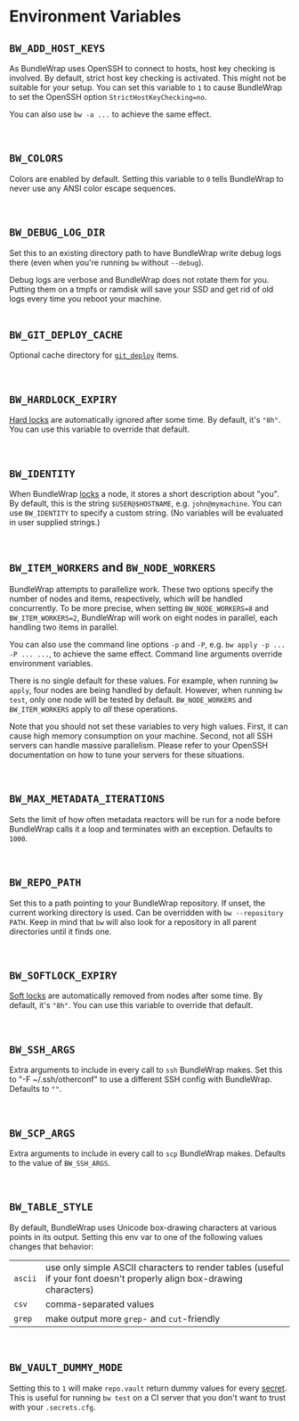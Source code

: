 # Environment Variables

## `BW_ADD_HOST_KEYS`

As BundleWrap uses OpenSSH to connect to hosts, host key checking is involved. By default, strict host key checking is activated. This might not be suitable for your setup. You can set this variable to `1` to cause BundleWrap to set the OpenSSH option `StrictHostKeyChecking=no`.

You can also use `bw -a ...` to achieve the same effect.

<br>

## `BW_COLORS`

Colors are enabled by default. Setting this variable to `0` tells BundleWrap to never use any ANSI color escape sequences.

<br>

## `BW_DEBUG_LOG_DIR`

Set this to an existing directory path to have BundleWrap write debug logs there (even when you're running `bw` without `--debug`).

<div class="alert alert-info">Debug logs are verbose and BundleWrap does not rotate them for you. Putting them on a tmpfs or ramdisk will save your SSD and get rid of old logs every time you reboot your machine.</div>

<br>

## `BW_GIT_DEPLOY_CACHE`

Optional cache directory for <a href="../../items/git_deploy/#bw_git_deploy_cache">`git_deploy`</a> items.

<br>

## `BW_HARDLOCK_EXPIRY`

[Hard locks](locks.md) are automatically ignored after some time. By default, it's `"8h"`. You can use this variable to override that default.

<br>

## `BW_IDENTITY`

When BundleWrap [locks](locks.md) a node, it stores a short description about "you". By default, this is the string `$USER@$HOSTNAME`, e.g. `john@mymachine`. You can use `BW_IDENTITY` to specify a custom string. (No variables will be evaluated in user supplied strings.)

<br>

## `BW_ITEM_WORKERS` and `BW_NODE_WORKERS`

BundleWrap attempts to parallelize work. These two options specify the number of nodes and items, respectively, which will be handled concurrently. To be more precise, when setting `BW_NODE_WORKERS=8` and `BW_ITEM_WORKERS=2`, BundleWrap will work on eight nodes in parallel, each handling two items in parallel.

You can also use the command line options `-p` and `-P`, e.g. `bw apply -p ... -P ... ...`, to achieve the same effect. Command line arguments override environment variables.

There is no single default for these values. For example, when running `bw apply`, four nodes are being handled by default. However, when running `bw test`, only one node will be tested by default. `BW_NODE_WORKERS` and `BW_ITEM_WORKERS` apply to *all* these operations.

Note that you should not set these variables to very high values. First, it can cause high memory consumption on your machine. Second, not all SSH servers can handle massive parallelism. Please refer to your OpenSSH documentation on how to tune your servers for these situations.

<br>

## `BW_MAX_METADATA_ITERATIONS`

Sets the limit of how often metadata reactors will be run for a node before BundleWrap calls it a loop and terminates with an exception. Defaults to `1000`.

<br>

## `BW_REPO_PATH`

Set this to a path pointing to your BundleWrap repository. If unset, the current working directory is used. Can be overridden with `bw --repository PATH`. Keep in mind that `bw` will also look for a repository in all parent directories until it finds one.

<br>

## `BW_SOFTLOCK_EXPIRY`

[Soft locks](locks.md) are automatically removed from nodes after some time. By default, it's `"8h"`. You can use this variable to override that default.

<br>

## `BW_SSH_ARGS`

Extra arguments to include in every call to `ssh` BundleWrap makes. Set this to "-F ~/.ssh/otherconf" to use a different SSH config with BundleWrap. Defaults to `""`.

<br>

## `BW_SCP_ARGS`

Extra arguments to include in every call to `scp` BundleWrap makes. Defaults to the value of `BW_SSH_ARGS`.

<br>

## `BW_TABLE_STYLE`

By default, BundleWrap uses Unicode box-drawing characters at various points in its output. Setting this env var to one of the following values changes that behavior:

<table>
<tr><td><code>ascii</code></td><td>use only simple ASCII characters to render tables (useful if your font doesn't properly align box-drawing characters)</td></tr>
<tr><td><code>csv</code></td><td>comma-separated values</td></tr>
<tr><td><code>grep</code></td><td>make output more <code>grep</code>- and <code>cut</code>-friendly</td></tr>
</table>

<br>

## `BW_VAULT_DUMMY_MODE`

Setting this to `1` will make `repo.vault` return dummy values for every [secret](secrets.md). This is useful for running `bw test` on a CI server that you don't want to trust with your `.secrets.cfg`.
